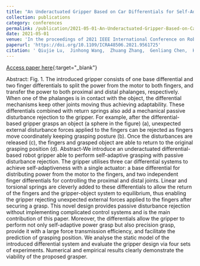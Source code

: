 ```yaml
---
title: "An Underactuated Gripper Based on Car Differentials for Self-Adaptive Grasping with Passive Disturbance Rejection"
collection: publications
category: conferences
permalink: /publication/2021-05-01-An-Underactuated-Gripper-Based-on-Car-Differentials-for-Self-Adaptive-Grasping-with-Passive-Disturbance-Rejection
date: 2021-05-01
venue: 'In the proceedings of 2021 IEEE International Conference on Robotics and Automation (ICRA)'
paperurl: 'https://doi.org/10.1109/ICRA48506.2021.9561725'
citation: ' Qiujie Lu,  Jinhong Wang,  Zhuang Zhang,  Genliang Chen,  Hao Wang,  Nicolas Rojas, &quot;An Underactuated Gripper Based on Car Differentials for Self-Adaptive Grasping with Passive Disturbance Rejection.&quot; In the proceedings of 2021 IEEE International Conference on Robotics and Automation (ICRA), 2021.'
---
```

[Access paper here](https://doi.org/10.1109/ICRA48506.2021.9561725){:target="_blank"}

Abstract:
Fig. 1. The introduced gripper consists of one base differential and two finger differentials to split the power from the motor to both fingers, and transfer the power to both proximal and distal phalanges, respectively. When one of the phalanges is in contact with the object, the differential mechanisms keep other joints moving thus achieving adaptability. These differentials combined with return springs also add a mechanical passive disturbance rejection to the gripper. For example, after the differential-based gripper grasps an object (a sphere in the figure) (a), unexpected external disturbance forces applied to the fingers can be rejected as fingers move coordinately keeping grasping posture (b). Once the disturbances are released (c), the fingers and grasped object are able to return to the original grasping position (d). Abstract-We introduce an underactuated differential-based robot gripper able to perform self-adaptive grasping with passive disturbance rejection. The gripper utilises three car differential systems to achieve self-adaptiveness with a single actuator: a base differential for distributing power from the motor to the fingers, and two independent finger differentials for controlling the proximal and distal joints. Linear and torsional springs are cleverly added to these differentials to allow the return of the fingers and the gripper-object system to equilibrium, thus enabling the gripper rejecting unexpected external forces applied to the fingers after securing a grasp. This novel design provides passive disturbance rejection without implementing complicated control systems and is the main contribution of this paper. Moreover, the differentials allow the gripper to perform not only self-adaptive power grasp but also precision grasp, provide it with a large force transmission efficiency, and facilitate the prediction of grasping position. We analyse the static model of the introduced differential system and evaluate the gripper design via four sets of experiments. Numerical and empirical results clearly demonstrate the viability of the proposed grasper.